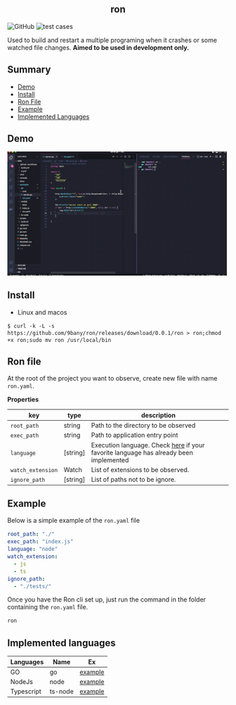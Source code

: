 

<p align="center">

  <h2 align="center">ron</h2>
  <p align="center">
</p>

![GitHub](https://img.shields.io/badge/golang%20->=1.15.x-blue.svg)
![test cases](https://github.com/9bany/ron/actions/workflows/ci.yml/badge.svg)

Used to build and restart a multiple programing when it crashes or some watched file changes.
<b>Aimed to be used in development only.</b>

## Summary
- [Demo](#demo)
- [Install](#install)
- [Ron File](#ron-file)
- [Example](#example)
- [Implemented Languages](#implemented-languages)

## Demo
<img src="./docs/assets/ron_demo_4_dif.gif" width="500"/>

## Install
- Linux and macos
```
$ curl -k -L -s https://github.com/9bany/ron/releases/download/0.0.1/ron > ron;chmod +x ron;sudo mv ron /usr/local/bin
```

## Ron file
At the root of the project you want to observe, create new file with name `ron.yaml`.


**Properties**

|key |type| description|
|-|-|-|
|`root_path`| string | Path to the directory to be observed
|`exec_path`| string | Path to application entry point
|`language`| [string] | Execution language. Check [here](#implemented-languages-and-commands) if your favorite language has already been implemented
|`watch_extension`| Watch | List of extensions to be observed.
|`ignore_path`| [string] | List of paths not to be ignore.

## Example

Below is a simple example of the `ron.yaml` file

```yaml
root_path: "./"
exec_path: "index.js"
language: "node"
watch_extension:
  - js
  - ts
ignore_path:
  - "./tests/"
```

Once you have the Ron cli set up, just run the command in the folder containing the `ron.yaml` file.

```sh
ron
```
## Implemented languages 

| Languages | Name | Ex |
| - | - | - |
| GO | go | [example](https://github.com/9bany/ron/tree/master/examples/go)
| NodeJs | node |[example](https://github.com/9bany/ron/tree/master/examples/nodejs)
| Typescript | ts-node |[example](https://github.com/9bany/ron/tree/master/examples/ts-node)

